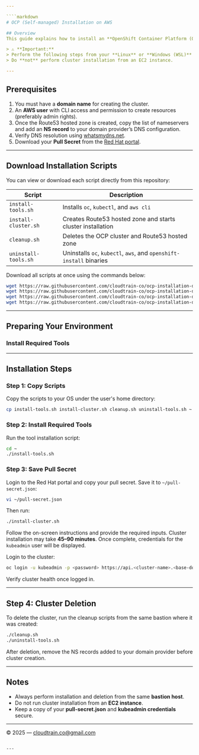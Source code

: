 ```yaml
---

````markdown
# OCP (Self-managed) Installation on AWS

## Overview
This guide explains how to install an **OpenShift Container Platform (OCP)** self-managed cluster on **AWS** using installation scripts.

> ⚠️ **Important:**  
> Perform the following steps from your **Linux** or **Windows (WSL)** laptop.  
> Do **not** perform cluster installation from an EC2 instance.

---
```


## Prerequisites
1. You must have a **domain name** for creating the cluster.  
2. An **AWS user** with CLI access and permission to create resources (preferably admin rights).  
3. Once the Route53 hosted zone is created, copy the list of nameservers and add an **NS record** to your domain provider’s DNS configuration.  
4. Verify DNS resolution using [whatsmydns.net](https://whatsmydns.net).  
5. Download your **Pull Secret** from the [Red Hat portal](https://console.redhat.com/openshift/downloads).

---

## Download Installation Scripts

You can view or download each script directly from this repository:

| Script | Description |
|---------|--------------|
| `install-tools.sh` | Installs `oc`, `kubectl`, and `aws cli` |
| `install-cluster.sh` | Creates Route53 hosted zone and starts cluster installation |
| `cleanup.sh` | Deletes the OCP cluster and Route53 hosted zone |
| `uninstall-tools.sh` | Uninstalls `oc`, `kubectl`, `aws`, and `openshift-install` binaries |

Download all scripts at once using the commands below:

```bash
wget https://raw.githubusercontent.com/cloudtrain-co/ocp-installation-demo/main/install-tools.sh
wget https://raw.githubusercontent.com/cloudtrain-co/ocp-installation-demo/main/install-cluster.sh
wget https://raw.githubusercontent.com/cloudtrain-co/ocp-installation-demo/main/cleanup.sh
wget https://raw.githubusercontent.com/cloudtrain-co/ocp-installation-demo/main/uninstall-tools.sh
````

---

## Preparing Your Environment

### Install Required Tools



---

## Installation Steps

### Step 1: Copy Scripts

Copy the scripts to your OS under the user's home directory:

```bash
cp install-tools.sh install-cluster.sh cleanup.sh uninstall-tools.sh ~
```

### Step 2: Install Required Tools

Run the tool installation script:

```bash
cd ~
./install-tools.sh
```

### Step 3: Save Pull Secret

Login to the Red Hat portal and copy your pull secret.
Save it to `~/pull-secret.json`:

```bash
vi ~/pull-secret.json
```

Then run:

```bash
./install-cluster.sh
```

Follow the on-screen instructions and provide the required inputs.
Cluster installation may take **45–90 minutes**.
Once complete, credentials for the `kubeadmin` user will be displayed.

Login to the cluster:

```bash
oc login -u kubeadmin -p <password> https://api.<cluster-name>.<base-domain>:6443 --insecure-skip-tls-verify=true
```

Verify cluster health once logged in.

---

## Step 4: Cluster Deletion

To delete the cluster, run the cleanup scripts from the same bastion where it was created:

```bash
./cleanup.sh
./uninstall-tools.sh
```

After deletion, remove the NS records added to your domain provider before cluster creation.

---

## Notes

* Always perform installation and deletion from the same **bastion host**.
* Do not run cluster installation from an **EC2 instance**.
* Keep a copy of your **pull-secret.json** and **kubeadmin credentials** secure.

---

© 2025 — [cloudtrain.co@gmail.com](mailto:cloudtrain.co@gmail.com)

```

---


```
